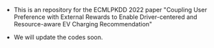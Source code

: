 - This is an repository for the ECMLPKDD 2022 paper "Coupling User Preference with External Rewards to Enable Driver-centered and Resource-aware EV Charging Recommendation"

- We will update the codes soon.
